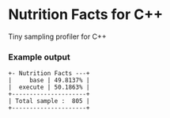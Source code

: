# Nutrition Facts for C++

Tiny sampling profiler for C++

### Example output

    +- Nutrition Facts ---+
    |     base | 49.8137% |
    |  execute | 50.1863% |
    +---------------------+
    | Total sample :  805 |
    +---------------------+

